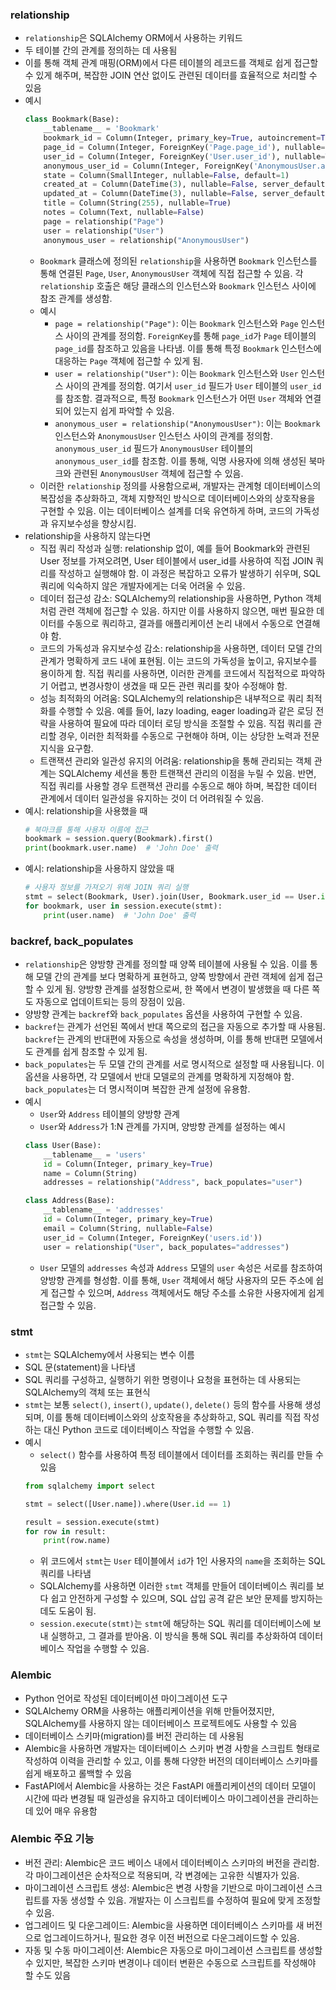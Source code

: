 ### relationship
- `relationship`은 SQLAlchemy ORM에서 사용하는 키워드
- 두 테이블 간의 관계를 정의하는 데 사용됨
- 이를 통해 객체 관계 매핑(ORM)에서 다른 테이블의 레코드를 객체로 쉽게 접근할 수 있게 해주며, 복잡한 JOIN 연산 없이도 관련된 데이터를 효율적으로 처리할 수 있음
- 예시
    ```python
    class Bookmark(Base):
        __tablename__ = 'Bookmark'
        bookmark_id = Column(Integer, primary_key=True, autoincrement=True)
        page_id = Column(Integer, ForeignKey('Page.page_id'), nullable=False, default=0)
        user_id = Column(Integer, ForeignKey('User.user_id'), nullable=True, default=0)
        anonymous_user_id = Column(Integer, ForeignKey('AnonymousUser.anonymous_user_id'), nullable=True, default=0)
        state = Column(SmallInteger, nullable=False, default=1)
        created_at = Column(DateTime(3), nullable=False, server_default=func.current_timestamp(3))
        updated_at = Column(DateTime(3), nullable=False, server_default=func.current_timestamp(3), onupdate=func.current_timestamp(3))
        title = Column(String(255), nullable=True)
        notes = Column(Text, nullable=False)
        page = relationship("Page")
        user = relationship("User")
        anonymous_user = relationship("AnonymousUser")
    ```
    - `Bookmark` 클래스에 정의된 `relationship`을 사용하면 `Bookmark` 인스턴스를 통해 연결된 `Page`, `User`, `AnonymousUser` 객체에 직접 접근할 수 있음. 각 `relationship` 호출은 해당 클래스의 인스턴스와 `Bookmark` 인스턴스 사이에 참조 관계를 생성함.
    - 예시
        - `page = relationship("Page")`: 이는 `Bookmark` 인스턴스와 `Page` 인스턴스 사이의 관계를 정의함. `ForeignKey`를 통해 `page_id`가 `Page` 테이블의 `page_id`를 참조하고 있음을 나타냄. 이를 통해 특정 `Bookmark` 인스턴스에 대응하는 `Page` 객체에 접근할 수 있게 됨.
        - `user = relationship("User")`: 이는 `Bookmark` 인스턴스와 `User` 인스턴스 사이의 관계를 정의함. 여기서 `user_id` 필드가 `User` 테이블의 `user_id`를 참조함. 결과적으로, 특정 `Bookmark` 인스턴스가 어떤 `User` 객체와 연결되어 있는지 쉽게 파악할 수 있음.
        - `anonymous_user = relationship("AnonymousUser")`: 이는 `Bookmark` 인스턴스와 `AnonymousUser` 인스턴스 사이의 관계를 정의함. `anonymous_user_id` 필드가 `AnonymousUser` 테이블의 `anonymous_user_id`를 참조함. 이를 통해, 익명 사용자에 의해 생성된 북마크와 관련된 `AnonymousUser` 객체에 접근할 수 있음.
    - 이러한 `relationship` 정의를 사용함으로써, 개발자는 관계형 데이터베이스의 복잡성을 추상화하고, 객체 지향적인 방식으로 데이터베이스와의 상호작용을 구현할 수 있음. 이는 데이터베이스 설계를 더욱 유연하게 하며, 코드의 가독성과 유지보수성을 향상시킴.
- relationship을 사용하지 않는다면
    - 직접 쿼리 작성과 실행: relationship 없이, 예를 들어 Bookmark와 관련된 User 정보를 가져오려면, User 테이블에서 user_id를 사용하여 직접 JOIN 쿼리를 작성하고 실행해야 함. 이 과정은 복잡하고 오류가 발생하기 쉬우며, SQL 쿼리에 익숙하지 않은 개발자에게는 더욱 어려울 수 있음.
    - 데이터 접근성 감소: SQLAlchemy의 relationship을 사용하면, Python 객체처럼 관련 객체에 접근할 수 있음. 하지만 이를 사용하지 않으면, 매번 필요한 데이터를 수동으로 쿼리하고, 결과를 애플리케이션 논리 내에서 수동으로 연결해야 함.
    - 코드의 가독성과 유지보수성 감소: relationship을 사용하면, 데이터 모델 간의 관계가 명확하게 코드 내에 표현됨. 이는 코드의 가독성을 높이고, 유지보수를 용이하게 함. 직접 쿼리를 사용하면, 이러한 관계를 코드에서 직접적으로 파악하기 어렵고, 변경사항이 생겼을 때 모든 관련 쿼리를 찾아 수정해야 함.
    - 성능 최적화의 어려움: SQLAlchemy의 relationship은 내부적으로 쿼리 최적화를 수행할 수 있음. 예를 들어, lazy loading, eager loading과 같은 로딩 전략을 사용하여 필요에 따라 데이터 로딩 방식을 조절할 수 있음. 직접 쿼리를 관리할 경우, 이러한 최적화를 수동으로 구현해야 하며, 이는 상당한 노력과 전문 지식을 요구함.
    - 트랜잭션 관리와 일관성 유지의 어려움: relationship을 통해 관리되는 객체 관계는 SQLAlchemy 세션을 통한 트랜잭션 관리의 이점을 누릴 수 있음. 반면, 직접 쿼리를 사용할 경우 트랜잭션 관리를 수동으로 해야 하며, 복잡한 데이터 관계에서 데이터 일관성을 유지하는 것이 더 어려워질 수 있음.
- 예시: relationship을 사용했을 때
    ```python
    # 북마크를 통해 사용자 이름에 접근
    bookmark = session.query(Bookmark).first()
    print(bookmark.user.name)  # 'John Doe' 출력
    ```
- 예시: relationship을 사용하지 않았을 때
    ```python
    # 사용자 정보를 가져오기 위해 JOIN 쿼리 실행
    stmt = select(Bookmark, User).join(User, Bookmark.user_id == User.id).limit(1)
    for bookmark, user in session.execute(stmt):
        print(user.name)  # 'John Doe' 출력
    ````

### backref, back_populates
- `relationship`은 양방향 관계를 정의할 때 양쪽 테이블에 사용될 수 있음. 이를 통해 모델 간의 관계를 보다 명확하게 표현하고, 양쪽 방향에서 관련 객체에 쉽게 접근할 수 있게 됨. 양방향 관계를 설정함으로써, 한 쪽에서 변경이 발생했을 때 다른 쪽도 자동으로 업데이트되는 등의 장점이 있음.
- 양방향 관계는 `backref`와 `back_populates` 옵션을 사용하여 구현할 수 있음.
- `backref`는 관계가 선언된 쪽에서 반대 쪽으로의 접근을 자동으로 추가할 때 사용됨. `backref`는 관계의 반대편에 자동으로 속성을 생성하며, 이를 통해 반대편 모델에서도 관계를 쉽게 참조할 수 있게 됨.
- `back_populates`는 두 모델 간의 관계를 서로 명시적으로 설정할 때 사용됩니다. 이 옵션을 사용하면, 각 모델에서 반대 모델로의 관계를 명확하게 지정해야 함. `back_populates`는 더 명시적이며 복잡한 관계 설정에 유용함.
- 예시
    - `User`와 `Address` 테이블의 양방향 관계
    - `User`와 `Address`가 1:N 관계를 가지며, 양방향 관계를 설정하는 예시
    ```python
    class User(Base):
        __tablename__ = 'users'
        id = Column(Integer, primary_key=True)
        name = Column(String)
        addresses = relationship("Address", back_populates="user")

    class Address(Base):
        __tablename__ = 'addresses'
        id = Column(Integer, primary_key=True)
        email = Column(String, nullable=False)
        user_id = Column(Integer, ForeignKey('users.id'))
        user = relationship("User", back_populates="addresses")
    ```
    - `User` 모델의 `addresses` 속성과 `Address` 모델의 `user` 속성은 서로를 참조하여 양방향 관계를 형성함. 이를 통해, `User` 객체에서 해당 사용자의 모든 주소에 쉽게 접근할 수 있으며, `Address` 객체에서도 해당 주소를 소유한 사용자에게 쉽게 접근할 수 있음.

### stmt
- `stmt`는 SQLAlchemy에서 사용되는 변수 이름
- SQL 문(statement)을 나타냄
- SQL 쿼리를 구성하고, 실행하기 위한 명령이나 요청을 표현하는 데 사용되는 SQLAlchemy의 객체 또는 표현식
- `stmt`는 보통 `select()`, `insert()`, `update()`, `delete()` 등의 함수를 사용해 생성되며, 이를 통해 데이터베이스와의 상호작용을 추상화하고, SQL 쿼리를 직접 작성하는 대신 Python 코드로 데이터베이스 작업을 수행할 수 있음.
- 예시
    - `select()` 함수를 사용하여 특정 테이블에서 데이터를 조회하는 쿼리를 만들 수 있음
    ```python
    from sqlalchemy import select

    stmt = select([User.name]).where(User.id == 1)

    result = session.execute(stmt)
    for row in result:
        print(row.name)
    ```
    - 위 코드에서 `stmt`는 `User` 테이블에서 `id`가 1인 사용자의 `name`을 조회하는 SQL 쿼리를 나타냄
    - SQLAlchemy를 사용하면 이러한 `stmt` 객체를 만들어 데이터베이스 쿼리를 보다 쉽고 안전하게 구성할 수 있으며, SQL 삽입 공격 같은 보안 문제를 방지하는 데도 도움이 됨.
    - `session.execute(stmt)`는 `stmt`에 해당하는 SQL 쿼리를 데이터베이스에 보내 실행하고, 그 결과를 받아옴. 이 방식을 통해 SQL 쿼리를 추상화하여 데이터베이스 작업을 수행할 수 있음.

### Alembic
- Python 언어로 작성된 데이터베이션 마이그레이션 도구
- SQLAlchemy ORM을 사용하는 애플리케이션을 위해 만들어졌지만, SQLAlchemy를 사용하지 않는 데이터베이스 프로젝트에도 사용할 수 있음
- 데이터베이스 스키마(migration)를 버전 관리하는 데 사용됨
- Alembic을 사용하면 개발자는 데이터베이스 스키마 변경 사항을 스크립트 형태로 작성하여 이력을 관리할 수 있고, 이를 통해 다양한 버전의 데이터베이스 스키마를 쉽게 배포하고 롤백할 수 있음
- FastAPI에서 Alembic을 사용하는 것은 FastAPI 애플리케이션의 데이터 모델이 시간에 따라 변경될 때 일관성을 유지하고 데이터베이스 마이그레이션을 관리하는 데 있어 매우 유용함

### Alembic 주요 기능
- 버전 관리: Alembic은 코드 베이스 내에서 데이터베이스 스키마의 버전을 관리함. 각 마이그레이션은 순차적으로 적용되며, 각 변경에는 고유한 식별자가 있음.
- 마이그레이션 스크립트 생성: Alembic은 변경 사항을 기반으로 마이그레이션 스크립트를 자동 생성할 수 있음. 개발자는 이 스크립트를 수정하여 필요에 맞게 조정할 수 있음.
- 업그레이드 및 다운그레이드: Alembic을 사용하면 데이터베이스 스키마를 새 버전으로 업그레이드하거나, 필요한 경우 이전 버전으로 다운그레이드할 수 있음.
- 자동 및 수동 마이그레이션: Alembic은 자동으로 마이그레이션 스크립트를 생성할 수 있지만, 복잡한 스키마 변경이나 데이터 변환은 수동으로 스크립트를 작성해야 할 수도 있음
